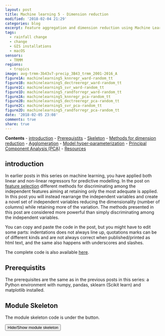 ```yaml
---
layout: post
title: Machine learning 5 - Dimension reduction
modified: '2018-02-04 21:29'
categories: blog
excerpt: Feature aggregation and dimension reduction using Machine Learning
tags:
  - rainfall change
  - change
  - GIS installations
  - macOS
sensors:
  - TRMM
regions:
  - tropics
image: avg-trmm-3b43v7-precip_3B43_trmm_2001-2016_A
figure1A: machinelearning5_knnregr_ward-random_tt
figure1B: machinelearning5_dectreeregr_ward-random_tt
figure1C: machinelearning5_svr_ward-random_tt
figure1D: machinelearning5_randforregr_ward-random_tt
figure2A: machinelearning5_knnregr_pca-random_tt
figure2B: machinelearning5_dectreeregr_pca-random_tt
figure2C: machinelearning5_svr_pca-random_tt
figure2D: machinelearning5_randforregr_pca-random_tt
date: '2018-02-05 23:08'
comments: true
share: true
---
```

<script src="https://karttur.github.io/common/assets/js/karttur/togglediv.js"></script>
**Contents**
	\- [introduction](#introduction)
	\- [Prerequistits](#prerequistits)
	\- [Skeleton](#module-skeleton)
	\- [Methods for dimension reduction](#methods-for-dimension-reduction)
		\- [Agglomeration](#agglomeration)
		\- [Model hyper-parameterization](#model-hyper-parameterization)
		\- [Principal Component Analysis (PCA)](#principal-component-analysis-pca)
	\- [Resources](#resources)

## introduction

In earlier posts in this series on machine learning, you have applied both linear and non-linear regressors for predictive modelling. In the post on [feature selection](../machinelearning-feature-selection/) different methods for discriminating among the independent features aiming at retaining only the most adequate is applied. In this post you will instead rearrange the independent variables and create a novel set of independent variables reducing the dimensionality (number of columns) while retaining more of the variation. The methods presented in this post are considered more powerful than simply discriminating among the independent variables.

You can copy and paste the code in the post, but you might have to edit some parts: indentations does not always line up, quotations marks can be of different kinds and are not always correct when published/printed as html text, and the same also happens with underscores and slashes.

The complete code is also available [here](https://github.com/karttur/machinelearning/tree/gh-pages/docs/).

## Prerequistits

The prerequisites are the same as in the previous posts in this series: a Python environment with numpy, pandas, sklearn (Scikit learn) and matplotlib installed.

## Module Skeleton

The module skeleton code is under the button.

<button id= "toggle01btn" onclick="hiddencode('toggle01')">Hide/Show module skeleton</button>
<div id="toggle01" style="display:none">
{% capture text-capture %}
{% raw %}
import numpy as np
import pandas as pd
from sklearn import model_selection
from sklearn import linear_model
from sklearn.neighbors import KNeighborsRegressor
from sklearn.tree import DecisionTreeRegressor
from sklearn.ensemble import RandomForestRegressor
from sklearn.svm import SVR
from sklearn.metrics import mean_squared_error, r2_score

import matplotlib
matplotlib.use('TkAgg')
from matplotlib import pyplot

class RegressionModels:
    '''Machinelearning using regression models
    '''
    def \_\_init\_\_(self, columns,target):
        '''creates an instance of RegressionModels
        '''
        self.columns = columns
        self.target = target
        #create an empty dictionary for features to be discarded by each model
        self.modelDiscardD = {}

    def ImportUrlDataset(self,url):    
        self.dataframe = pd.read_csv(url, delim_whitespace=True, names=self.columns)

    def ExtractDf(self,omitL):
        #extract the target column as y
        self.y = self.dataframe[target]
        #appeld the target to the list of features to be omitted
        omitL.append(self.target)
        #define the list of data to use
        self.columnsX = [item for item in self.dataframe.columns if item not in omitL]
        #extract the data columns as X
        self.X = self.dataframe[self.columnsX]

    def PlotRegr(self, obs, pred, title, color='black'):
        pyplot.xticks(())
        pyplot.yticks(())
        fig, ax = pyplot.subplots()
        ax.scatter(obs, pred, edgecolors=(0, 0, 0),  color=color)
        ax.plot([obs.min(), obs.max()], [obs.min(), obs.max()], 'k--', lw=3)
        ax.set_xlabel('Observations')
        ax.set_ylabel('Predictions')
        pyplot.title(title)
        pyplot.show()

    def ModelSelectSet(self,modD):
        self.models = []
        if 'OLS' in modD:
            self.models.append(('OLS', linear_model.LinearRegression(\*\*modD['OLS'])))
            self.modelDiscardD['OLS'] = []
        if 'TheilSen' in modD:
            self.models.append(('TheilSen', linear_model.TheilSenRegressor(\*\*modD['TheilSen'])))
            self.modelDiscardD['TheilSen'] = []
        if 'Huber' in modD:
            self.models.append(('Huber', linear_model.HuberRegressor(\*\*modD['Huber'])))
            self.modelDiscardD['Huber'] = []
        if 'KnnRegr' in modD:
            self.models.append(('KnnRegr', KNeighborsRegressor( \*\*modD['KnnRegr'])))
            self.modelDiscardD['KnnRegr'] = []
        if 'DecTreeRegr' in modD:
            self.models.append(('DecTreeRegr', DecisionTreeRegressor(\*\*modD['DecTreeRegr'])))
            self.modelDiscardD['DecTreeRegr'] = []
        if 'SVR' in modD:
            self.models.append(('SVR', SVR(\*\*modD['SVR'])))
            self.modelDiscardD['SVR'] = []
        if 'RandForRegr' in modD:
            self.models.append(('RandForRegr', RandomForestRegressor( \*\*modD['RandForRegr'])))
            self.modelDiscardD['RandForRegr'] = []

    def RegrModTrainTest(self, testsize=0.3, plot=True):
        #Split the data into training and test substes
        X_train, X_test, y_train, y_test = model_selection.train_test_split(self.X, self.y, test_size=testsize)
        #Loop over the defined models
        for m in self.models:
            #Retrieve the model name and the model itself
            name,mod = m
            #Remove the features listed in the modelDiscarD
            self.ExtractDf(self.modelDiscardD[name])
            #Fit the model
            mod.fit(X_train, y_train)
            #Predict the independent variable in the test subset
            predict = mod.predict(X_test)
            #Print out the model name
            print 'Model: %s' %(name)
            #Print out RMSE
            print("    Mean squared error: %.2f" \
                % mean_squared_error(y_test, predict))
            #Print explained variance score: 1 is perfect prediction
            print('    Variance score: %.2f' \
                % r2_score(y_test, predict))
            if plot:
                title = ('Model: %(mod)s; RMSE: %(rmse)2f; r2: %(r2)2f' \
                          % {'mod':name,'rmse':mean_squared_error(y_test, predict),'r2': r2_score(y_test, predict)} )
                self.PlotRegr(y_test, predict, title, color='green')

    def RegrModKFold(self,folds=10, plot=True):
        #set the kfold
        kfold = model_selection.KFold(n_splits=folds)
        for m in self.models:
            #Retrieve the model name and the model itself
            name,mod = m
            #Remove the features listed in the modelDiscarD
            self.ExtractDf(self.modelDiscardD[name])
            #cross_val_predict returns an array of the same size as `y` where each entry
            #is a prediction obtained by cross validation:
            predict = model_selection.cross_val_predict(mod, self.X, self.y, cv=kfold)
            #to retriece regressions scores, use cross_val_score
            scoring = 'r2'
            r2 = model_selection.cross_val_score(mod, self.X, self.y, cv=kfold, scoring=scoring)
            #The correlation coefficient
            #Print out the model name
            print 'Model: %s' %(name)
            #Print out correlation coefficients
            print('    Regression coefficients: \n', r2)    
            #Print out RMSE
            print("Mean squared error: %.2f" \
                  % mean_squared_error(self.y, predict))
            #Explained variance score: 1 is perfect prediction
            print('Variance score: %.2f' \
                % r2_score(self.y, predict))
            if plot:
                title = ('Model: %(mod)s; RMSE: %(rmse)2f; r2: %(r2)2f' \
                          % {'mod':name,'rmse':mean_squared_error(self.y, predict),'r2': r2_score(self.y, predict)} )
                self.PlotRegr(self.y, predict, title, color='blue')

    def RandomTuningParams(self,nFeatures):
        self.paramDist = {}
        # specify parameters and distributions to sample from
        for m in self.models:
            name,mod = m
            print ('name'), (name), (mod.get_params())
            if name == 'KnnRegr':
                self.paramDist[name] = {"n_neighbors": sp_randint(4, 12),
                              'leaf_size': sp_randint(10, 50),
                              'weights': ('uniform','distance'),
                              'p': (1,2),
                              'algorithm': ('auto','ball_tree', 'kd_tree', 'brute')}
            elif name =='DecTreeRegr':
                self.paramDist[name] = {"max_depth": [3, None],
                              "min_samples_split": sp_randint(2, 6),
                              "min_samples_leaf": sp_randint(1, 4)}
            elif name =='SVR':
                self.paramDist[name] = {"kernel": ['linear', 'rbf'],
                              "epsilon": (0.05, 0.1, 0.2),
                              "C": (1, 2, 5, 10)}
            elif name =='RandForRegr':
                self.paramDist[name] = {"max_depth": [3, None],
                              "n_estimators": sp_randint(10, 50),
                              "max_features": sp_randint(1, nFeatures),
                              "min_samples_split": sp_randint(2, 6),
                              "min_samples_leaf": sp_randint(1, 5),
                              "bootstrap": [True,False]}

    def RandomTuning(self, fraction=0.5, nIterSearch=6, n_top=3):
        #Randomized search
        for m in self.models:
            #Retrieve the model name and the model itself
            name,mod = m
            print name, self.paramDist[name]
            search = RandomizedSearchCV(mod, param_distributions=self.paramDist[name],
                                               n_iter=nIterSearch)
            X_train, X_test, y_train, y_test = model_selection.train_test_split(self.X, self.y, test_size=(1-fraction))
            search.fit(X_train, y_train)
            self.ReportSearch(search.cv_results_,n_top)
            #Retrieve the top ranked tuning
            best = np.flatnonzero(search.cv_results_['rank_test_score'] == 1)
            tunedModD=search.cv_results_['params'][best[0]]
            #Append any initial modD hyper-parameter definition
            for key in self.modD[name]:
                tunedModD[key] = self.modD[name][key]
            regmods.modD[name] = tunedModD

    def ReportModParams(self):
        print 'Model hyper-parameters:'
        for m in self.models:
            #Retrieve the model name and the model itself
            name,mod = m
            print ('    name'), (name), (mod.get_params())

if \_\_name\_\_ == ('\_\_main\_\_'):
    columns = ['CRIM', 'ZN', 'INDUS', 'CHAS', 'NOX', 'RM', 'AGE', 'DIS', 'RAD', 'TAX', 'PTRATIO', 'B', 'LSTAT', 'MEDV']
    target = 'MEDV'
    regmods = RegressionModels(columns, target)
    regmods.ImportUrlDataset('https://archive.ics.uci.edu/ml/machine-learning-databases/housing/housing.data')
```
{% endraw %}
{% endcapture %}
{% include widgets/toggle-code.html  toggle-text=text-capture  %}
</div>

## Methods for dimension reduction

This post covers two different methods for reducing the dimensions in the independent variables:

* Feature agglomeration
* Principle Component Analysis (PCA)

Import the required packages from Scikit learn.
```
from sklearn.cluster import FeatureAgglomeration
from sklearn.decomposition import PCA
```

For the feature agglomeration you are going to use a _pipeline_ approach for setting up a selection model, and then sending the model to the grid search module <span class='package'>GridSearchCV</span> that you used in the [previous post](../machinelearning-parameter-tuning/). For that you also need to import the Scikit learn modules for <span class='package'>BayesianRidge</span> (the model to use for agglomeration), <span class='package'>Pipeline</span> and <span class='package'>Memory</span>. And then you also need to import <span class='package'>GridSearchCV</span> and <span class='package'>RandomizedSearchCV</span>.

```
from sklearn.linear_model import BayesianRidge
from sklearn.pipeline import Pipeline
from sklearn.externals.joblib import Memory
from sklearn.model_selection import GridSearchCV
from sklearn.model_selection import RandomizedSearchCV
```

### Agglomeration

Agglomeration aims at reducing the dimensionality (number of columns) of the independent (_X_) data by merging features that show similar variation patterns. The clustering function in Scikit learn <span class='package'>FeatureAgglomeration</span> uses the Ward hierarchical cluster analysis, and clusters the original _X_ dimension to _n_clusters_. Add the function <span class='pydef'>WardClustering</span> to the <span class='pydef'>RegressionsModels</span> class.


```
    def WardClustering(self, nClusters):
        ward = FeatureAgglomeration(n_clusters=nClusters)
        #fit the clusters
        ward.fit(self.X, self.y)
        #print out the clustering
        print 'labels_', ward.labels_
        #Reset self.X
        self.X = ward.transform(self.X)
        #print the shape of reduced X data
        print 'Agglomerated X data shape:',self.X.shape
```

The function resets the class _X_ (_self.X_) variable, and all subsequent processing (regression modelling) will use the clustered data instead of the original data. Your models will then have fewer independent features to sieve through. The modelling will thus be faster, but with only a small loss in predictive power, and without redundancy among the independent features.

When calling the <span class='pydef'>WardClustering</span> function you have to give the number of clusters you want to merge the original dataset into. To use the function, call it from the \_\_main\_\_ section.

```
    nClusters = 5
    regmods.WardClustering(nClusters)
    #Processes called after the clustering will use the clustered X dataset for modelling
    #Setup regressors to test
    regmods.modD['KnnRegr'] = {}
    regmods.modD['DecTreeRegr'] = {}
    regmods.modD['SVR'] = {}
    regmods.modD['RandForRegr'] = {}

    #Invoke the models
    regmods.ModelSelectSet()

    #set the random tuning parameters
    regmods.RandomTuningParams()
    #Run the tuning
    regmods.RandomTuning()
    #Reset the models with the tuned hyper-parameters
    regmods.ModelSelectSet()
    #Run the models
    regmods.RegrModTrainTest()
    regmods.RegrModKFold()   
```

With the \_\_main\_\_ section set as above the module:
* agglomerates the _X_ data to 5 clusters,
* sets up 4 regressors ('KnnRegr, 'DecTreeRegr', 'SVR' and 'RandForRegr'),
* uses a randomized tuning for setting the model hyper-paramters for each regressor, and
* test the predictive powers of each regressor using both train+test and cross validation.

It will take a while.

#### Tuning the number of clusters

In the section above we set an arbitrary number (5) defining the number of clusters that we wanted our dataset to be merged into. To tune an optimal number of clusters we could (manually) change the parameter _nClusters_ and check the result for each trial. But it would be much better to set up a process using a grid search evaluating different alternative agglomerations. In the [previous post](../machinelearning-paramter-tuning/) you used <span class='package'>GridSearchCV</span> for finding the best hyper-parameters.  <span class='package'>GridSearchCV</span> can also be used for identifying the optimal number of clusters. But you must set it up so that <span class='package'>GridSearchCV</span> has some _criterion_ on which to base the search for the optimal _nClusters_.

What is needed for tuning the optimal number of clusters is an estimator (regressor) that evaluates the effects of different _nClusters_. You thus need a process that:

* iteratively changes _nClusters_,
* agglomerates _X_ into _nClusters_ using <span class='pydef'>WardClustering</span>,
* sends the clustered _X_ dataset to an estimator, and
* evaluates the results from the estimator.

In Scikit learn this can be setup using a pipeline (<span class='package'>Pipeline</span>) and <span class='package'>GridSearchCV</span>. <span class='package'>Pipeline</span> defines the functions to link, and <span class='package'>GridSearchCV</span> defines the cluster sizes to test and iterates the process. The example below uses the [Bayesian linear regressor](http://scikit-learn.org/stable/modules/generated/sklearn.linear_model.BayesianRidge.html) as the estimator, and is taken from a [Scikit learn page on Feature agglomeration](http://scikit-learn.org/stable/auto_examples/cluster/plot_feature_agglomeration_vs_univariate_selection.html).

```
    def TuneWardClustering(self, nClustersL, kfolds=2):
        print 'Cluster agglomereations to test',nClustersL
        cv = KFold(kfolds)  # cross-validation generator for model selection
        ridge = BayesianRidge()
        cachedir = tempfile.mkdtemp()
        mem = Memory(cachedir=cachedir)
        ward = FeatureAgglomeration(n_clusters=6, memory=mem)
        clf = Pipeline([('ward', ward), ('ridge', ridge)])
        # Select the optimal number of parcels with grid search
        clf = GridSearchCV(clf, {'ward__n_clusters': nClustersL}, n_jobs=1, cv=cv)
        clf.fit(self.X, self.y)  # set the best parameters
        print 'initial Clusters',iniClusters
        #report the top three results
        self.ReportSearch(clf.cv_results_,3)
        #rerun with the best cluster agglomeration result
        return (clf.best_params_['ward__n_clusters'])
```

The function <span class='pydef'>TuneWardClustering</span> requires a list (_nClustersL_) containing the sizes of the clusters you want to test (for example, to test clustering the X data to between 4 and 10 cluster, the list would be [4,5,6,7,8,9,10]). You can also set the number of folds (_kfolds_) to use in the cross validation. The function returns a single number, the number of clusters that resulted in the highest score.


You then also need to add the reporting function for the results of the pipeline clustering.
```
    def ReportSearch(self, results, n_top=3):
        for i in range(1, n_top + 1):
            candidates = np.flatnonzero(results['rank_test_score'] == i)
            for candidate in candidates:
                print("Model with rank: {0}".format(i))
                print("Mean validation score: {0:.3f} (std: {1:.3f})".format(
                      results['mean_test_score'][candidate],
                      results['std_test_score'][candidate]))
                print("Parameters: {0}".format(results['params'][candidate]))
                print("")
```

When running the module you can choose to explore the results, or you can just send the best clustering results (the returned parameter from <span class='pydef'>TuneWardClustering</span>) to the function <span class='pydef'>WardClustering</span>.

To test the agglomeration function for exploring the results of the feature agglomeration, update the \_\_main\_\_ section.

```
    #nClusters = 5
    #Agglomerate the X data
    nClustersL = [4,5,6,7,8,9,10,11]
    nClusters = regmods.TuneWardClustering(nClustersL)
    regmods.WardClustering(nClusters)
    '''
    #Processes called after the clustering will use the clustered X dataset for modelling
    #Setup regressors to test
    regmods.modD['KnnRegr'] = {}
    regmods.modD['DecTreeRegr'] = {}
    regmods.modD['SVR'] = {}
    regmods.modD['RandForRegr'] = {}

    #Invoke the models
    regmods.ModelSelectSet()

    #set the random tuning parameters
    regmods.RandomTuningParams()
    #Run the tuning
    regmods.RandomTuning()
    #Reset the models with the tuned hyper-parameters
    regmods.ModelSelectSet()
    #Run the models
    regmods.RegrModTrainTest()
    regmods.RegrModKFold()
    '''
```
If you kept the suggested parameters, the results should be that the best option is to use 6 clusters.
```
Model with rank: 1
Mean validation score: 0.441 (std: 0.100)
Parameters: {'ward__n_clusters': 6}

Model with rank: 2
Mean validation score: 0.435 (std: 0.029)
Parameters: {'ward__n_clusters': 9}

Model with rank: 3
Mean validation score: 0.415 (std: 0.075)
Parameters: {'ward__n_clusters': 7}
```

To run the models with the suggested number of clusters, just remove the commented section invoking the models (the triple quotations \'\'\'). The module then runs both the training+test model predictions <span class='pydef'>RegrModTrainTest</span>) and the folded cross validation predictions <span class='pydef'>RegrModKFold</span>). All models are tuned before actually running the predictions, hence it will take a while for the model formulations to finish and the first plot to appear.

<figure class="half">
	<a href="{{ site.commonurl }}/images/{{ site.data.images[page.figure1A].source }}"><img src="{{ site.commonurl }}/images/{{ site.data.images[page.figure1A].file }}" alt="image"></a>
  <a href="{{ site.commonurl }}/images/{{ site.data.images[page.figure1B].source }}"><img src="{{ site.commonurl }}/images/{{ site.data.images[page.figure1B].file }}" alt="image"></a>
  <a href="{{ site.commonurl }}/images/{{ site.data.images[page.figure1C].source }}"><img src="{{ site.commonurl }}/images/{{ site.data.images[page.figure1C].file }}" alt="image"></a>
  <a href="{{ site.commonurl }}/images/{{ site.data.images[page.figure1D].source }}"><img src="{{ site.commonurl }}/images/{{ site.data.images[page.figure1D].file }}" alt="image"></a>

  <figcaption>Comparison of predictions from various regressors after feature agglomeration (to 6 clusters) and randomized hyper-parameter tuning.</figcaption>
</figure>

### Principal Component Analysis (PCA)

PCA is a linear transformation that places a set of n-vectors (called eigen-vectors) sequentially oriented orthogonally with regard to previously defined vectors, while seeking an orientation that maximizes the explanation of the remaining variation. The maximum number of vectors that can be constructed equals the number of input features, whereafter all the variation in the original data is explained by the vectors. The information content decreases with each vector, and usually the 3 to 4 first components carry almost all information from the original dataset.

You already imported the <span class='pydef'>PCA</span> function from Scikit learn above, to implement the PCA dimension reduction add the function <span class='pydef'>PCAdecompose</span> to the <span class='pydef'>RegressionModels</span> class.
```
    def PCAdecompose(self, minExplainRatio=0, nComps=3 ):
        if minExplainRatio > 0:
            pca = PCA()
            pca.fit(self.X)
            print 'PCA explained ratios', pca.explained_variance_ratio_
            nComps = len([item for item in pca.explained_variance_ratio_ if item >= minExplainRatio])
            print 'accepted components: %(n)d' %{'n':nComps}
        pca = PCA(n_components=nComps)
        pca.fit(self.X)
        self.X = pca.transform(self.X)
        print 'PCA explained ratios', pca.explained_variance_ratio_
        print 'PCA X data shape:',self.X.shape
```

By default <span class='pydef'>PCAdecompose</span> reduces the input array to three principal components. Alternatively you can either set a threshold for the ratio of the total variation that a component  must explain to be accepted (_minExplainRatio_), or set the number of components to be constructed (_nComps_). For the latter to be used, you must set the former to zero (0). To run your regressors using eigen-vectors from PCA as the independent variables, just replace the agglomeration with PCA in the  \_\_main\_\_ section.
```
    '''
    #Agglomerate the X data
    nClustersL = [4,5,6,7,8,9,10,11]
    nFeatures = regmods.TuneWardClustering(nClustersL)
    regmods.WardClustering(nClusters)
    '''
    #Dimension reduction using PCA
    nFeatures = regmods.PCAdecompose() #default: produces 3 eigen-vectors
    #nFeatures = regmods.PCAdecompose(0.1) #produces all eigen-vectors that explain at least 10% of the total variation
    #nFeatures = regmods.PCAdecompose(0, 4) #produces 4 eigen-vectors

    #Setup regressors to test
    regmods.modD['KnnRegr'] = {}
    regmods.modD['DecTreeRegr'] = {}
    regmods.modD['SVR'] = {}
    regmods.modD['RandForRegr'] = {}

    #Invoke the models
    regmods.ModelSelectSet()

    #set the random tuning parameters
    regmods.RandomTuningParams(nFeatures)
    #Run the tuning
    regmods.RandomTuning()
    #Reset the models with the tuned hyper-parameters
    regmods.ModelSelectSet()
    #report model settings
    regmods.ReportModParams()
    #Run the models
    regmods.RegrModTrainTest()
    regmods.RegrModKFold()
```

<figure class="half">
	<a href="{{ site.commonurl }}/images/{{ site.data.images[page.figure2A].source }}"><img src="{{ site.commonurl }}/images/{{ site.data.images[page.figure2A].file }}" alt="image"></a>
  <a href="{{ site.commonurl }}/images/{{ site.data.images[page.figure2B].source }}"><img src="{{ site.commonurl }}/images/{{ site.data.images[page.figure2B].file }}" alt="image"></a>
  <a href="{{ site.commonurl }}/images/{{ site.data.images[page.figure2C].source }}"><img src="{{ site.commonurl }}/images/{{ site.data.images[page.figure2C].file }}" alt="image"></a>
  <a href="{{ site.commonurl }}/images/{{ site.data.images[page.figure2D].source }}"><img src="{{ site.commonurl }}/images/{{ site.data.images[page.figure2D].file }}" alt="image"></a>

  <figcaption>Comparison of predictions from various regressors after dimension reduction with PCA (3 eigen-vectors used as independent variable) and randomized hyper-parameter tuning.</figcaption>
</figure>

The complete code of the module that you created in this post is available at [GitHub](https://github.com/karttur/machinelearning/tree/gh-pages/docs/).

## Resources

[Unsupervised dimensionality reduction](http://scikit-learn.org/stable/modules/unsupervised_reduction.html), Scikit learn.

[FeatureAgglomeration](http://scikit-learn.org/stable/modules/generated/sklearn.cluster.FeatureAgglomeration.html), Scikit learn.

[Decomposing signals in components](http://scikit-learn.org/stable/modules/decomposition.html), Scikit learn.

[PCA](http://scikit-learn.org/stable/modules/generated/sklearn.decomposition.PCA.html), Scikit learn.

[Completed python module](https://github.com/karttur/machinelearning/tree/gh-pages/docs/) on GitHub.
